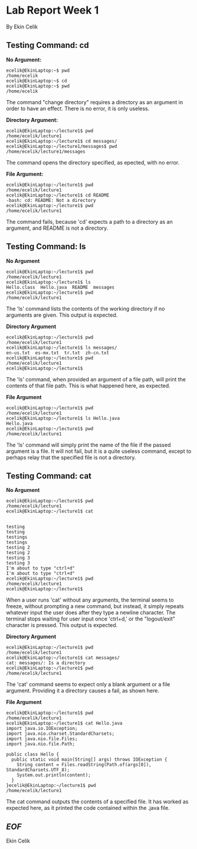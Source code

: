 # Lab Report Week 1
By Ekin Celik
## Testing Command: cd
**No Argument:**
```
ecelik@EkinLaptop:~$ pwd
/home/ecelik
ecelik@EkinLaptop:~$ cd
ecelik@EkinLaptop:~$ pwd
/home/ecelik
```
The command "change directory" requires a directory as an argument in order to have an effect. There is no error, it is only useless.

**Directory Argument:**
```
ecelik@EkinLaptop:~/lecture1$ pwd
/home/ecelik/lecture1
ecelik@EkinLaptop:~/lecture1$ cd messages/
ecelik@EkinLaptop:~/lecture1/messages$ pwd
/home/ecelik/lecture1/messages
```
The command opens the directory specified, as epected, with no error.

**File Argument:**
```
ecelik@EkinLaptop:~/lecture1$ pwd
/home/ecelik/lecture1
ecelik@EkinLaptop:~/lecture1$ cd README
-bash: cd: README: Not a directory
ecelik@EkinLaptop:~/lecture1$ pwd
/home/ecelik/lecture1
```
The command fails, because 'cd' expects a path to a directory as an argument, and README is not a directory.

## Testing Command: ls
**No Argument**
```
ecelik@EkinLaptop:~/lecture1$ pwd
/home/ecelik/lecture1
ecelik@EkinLaptop:~/lecture1$ ls
Hello.class  Hello.java  README  messages
ecelik@EkinLaptop:~/lecture1$ pwd
/home/ecelik/lecture1
```
The 'ls' command lists the contents of the working directory if no arguments are given. This output is expected.

**Directory Argument**
```
ecelik@EkinLaptop:~/lecture1$ pwd
/home/ecelik/lecture1
ecelik@EkinLaptop:~/lecture1$ ls messages/
en-us.txt  es-mx.txt  tr.txt  zh-cn.txt
ecelik@EkinLaptop:~/lecture1$ pwd
/home/ecelik/lecture1
ecelik@EkinLaptop:~/lecture1$
```
The 'ls' command, when provided an argument of a file path, will print the contents of that file path. This is what happened here, as expected.

**File Argument**
```
ecelik@EkinLaptop:~/lecture1$ pwd
/home/ecelik/lecture1
ecelik@EkinLaptop:~/lecture1$ ls Hello.java
Hello.java
ecelik@EkinLaptop:~/lecture1$ pwd
/home/ecelik/lecture1
```
The 'ls' command will simply print the name of the file if the passed argument is a file. It will not fail, but it is a quite useless command, except to perhaps relay that the specified file is not a directory.

## Testing Command: cat
**No Argument**
```
ecelik@EkinLaptop:~/lecture1$ pwd
/home/ecelik/lecture1
ecelik@EkinLaptop:~/lecture1$ cat


testing
testing
testings
testings
testing 2
testing 2
testing 3
testing 3
I'm about to type "ctrl+d"
I'm about to type "ctrl+d"
ecelik@EkinLaptop:~/lecture1$ pwd
/home/ecelik/lecture1
ecelik@EkinLaptop:~/lecture1$
```
When a user runs 'cat' without any arguments, the terminal seems to freeze, without prompting a new command, but instead, it simply repeats whatever input the user does after they type a newline character. The terminal stops waiting for user input once 'ctrl+d,' or the "logout/exit" character is pressed. This output is expected.

**Directory Argument**
```
ecelik@EkinLaptop:~/lecture1$ pwd
/home/ecelik/lecture1
ecelik@EkinLaptop:~/lecture1$ cat messages/
cat: messages/: Is a directory
ecelik@EkinLaptop:~/lecture1$ pwd
/home/ecelik/lecture1
```
The 'cat' command seems to expect only a blank argument or a file argument. Providing it a directory causes a fail, as shown here.

**File Argument**
```
ecelik@EkinLaptop:~/lecture1$ pwd
/home/ecelik/lecture1
ecelik@EkinLaptop:~/lecture1$ cat Hello.java
import java.io.IOException;
import java.nio.charset.StandardCharsets;
import java.nio.file.Files;
import java.nio.file.Path;

public class Hello {
  public static void main(String[] args) throws IOException {
    String content = Files.readString(Path.of(args[0]), StandardCharsets.UTF_8);
    System.out.println(content);
  }
}ecelik@EkinLaptop:~/lecture1$ pwd
/home/ecelik/lecture1
```
The cat command outputs the contents of a specified file. It has worked as expected here, as it printed the code contained within the .java file.

## _EOF_

Ekin Celik



















